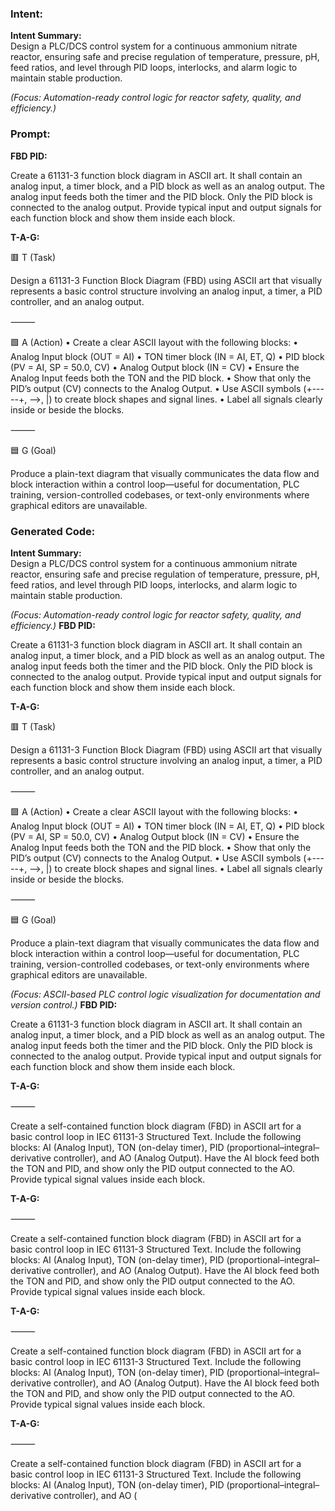 ### Intent:
**Intent Summary:**  
Design a PLC/DCS control system for a continuous ammonium nitrate reactor, ensuring safe and precise regulation of temperature, pressure, pH, feed ratios, and level through PID loops, interlocks, and alarm logic to maintain stable production.  

*(Focus: Automation-ready control logic for reactor safety, quality, and efficiency.)*

### Prompt:
**FBD PID:**

Create a 61131-3 function block diagram in ASCII art. It shall contain an analog input, a timer block, and a PID block as well as an analog output. The analog input feeds both the timer and the PID block. Only the PID block is connected to the analog output. Provide typical input and output signals for each function block and show them inside each block.

**T-A-G:**

🟥 T (Task)

Design a 61131-3 Function Block Diagram (FBD) using ASCII art that visually represents a basic control structure involving an analog input, a timer, a PID controller, and an analog output.

⸻

🟩 A (Action)
	•	Create a clear ASCII layout with the following blocks:
	•	Analog Input block (OUT = AI)
	•	TON timer block (IN = AI, ET, Q)
	•	PID block (PV = AI, SP = 50.0, CV)
	•	Analog Output block (IN = CV)
	•	Ensure the Analog Input feeds both the TON and the PID block.
	•	Show that only the PID’s output (CV) connects to the Analog Output.
	•	Use ASCII symbols (+-----+, -->, |) to create block shapes and signal lines.
	•	Label all signals clearly inside or beside the blocks.

⸻

🟦 G (Goal)

Produce a plain-text diagram that visually communicates the data flow and block interaction within a control loop—useful for documentation, PLC training, version-controlled codebases, or text-only environments where graphical editors are unavailable.

### Generated Code:
**Intent Summary:**  
Design a PLC/DCS control system for a continuous ammonium nitrate reactor, ensuring safe and precise regulation of temperature, pressure, pH, feed ratios, and level through PID loops, interlocks, and alarm logic to maintain stable production.  

*(Focus: Automation-ready control logic for reactor safety, quality, and efficiency.)*
**FBD PID:**

Create a 61131-3 function block diagram in ASCII art. It shall contain an analog input, a timer block, and a PID block as well as an analog output. The analog input feeds both the timer and the PID block. Only the PID block is connected to the analog output. Provide typical input and output signals for each function block and show them inside each block.

**T-A-G:**

🟥 T (Task)

Design a 61131-3 Function Block Diagram (FBD) using ASCII art that visually represents a basic control structure involving an analog input, a timer, a PID controller, and an analog output.

⸻

🟩 A (Action)
	•	Create a clear ASCII layout with the following blocks:
	•	Analog Input block (OUT = AI)
	•	TON timer block (IN = AI, ET, Q)
	•	PID block (PV = AI, SP = 50.0, CV)
	•	Analog Output block (IN = CV)
	•	Ensure the Analog Input feeds both the TON and the PID block.
	•	Show that only the PID’s output (CV) connects to the Analog Output.
	•	Use ASCII symbols (+-----+, -->, |) to create block shapes and signal lines.
	•	Label all signals clearly inside or beside the blocks.

⸻

🟦 G (Goal)

Produce a plain-text diagram that visually communicates the data flow and block interaction within a control loop—useful for documentation, PLC training, version-controlled codebases, or text-only environments where graphical editors are unavailable.  

*(Focus: ASCII-based PLC control logic visualization for documentation and version control.)*
**FBD PID:**

Create a 61131-3 function block diagram in ASCII art. It shall contain an analog input, a timer block, and a PID block as well as an analog output. The analog input feeds both the timer and the PID block. Only the PID block is connected to the analog output. Provide typical input and output signals for each function block and show them inside each block.

**T-A-G:**

⸻

Create a self-contained function block diagram (FBD) in ASCII art for a basic control loop in IEC 61131-3 Structured Text. Include the following blocks: AI (Analog Input), TON (on-delay timer), PID (proportional–integral–derivative controller), and AO (Analog Output). Have the AI block feed both the TON and PID, and show only the PID output connected to the AO. Provide typical signal values inside each block.

**T-A-G:**

⸻

Create a self-contained function block diagram (FBD) in ASCII art for a basic control loop in IEC 61131-3 Structured Text. Include the following blocks: AI (Analog Input), TON (on-delay timer), PID (proportional–integral–derivative controller), and AO (Analog Output). Have the AI block feed both the TON and PID, and show only the PID output connected to the AO. Provide typical signal values inside each block.

**T-A-G:**

⸻

Create a self-contained function block diagram (FBD) in ASCII art for a basic control loop in IEC 61131-3 Structured Text. Include the following blocks: AI (Analog Input), TON (on-delay timer), PID (proportional–integral–derivative controller), and AO (Analog Output). Have the AI block feed both the TON and PID, and show only the PID output connected to the AO. Provide typical signal values inside each block.

**T-A-G:**

⸻

Create a self-contained function block diagram (FBD) in ASCII art for a basic control loop in IEC 61131-3 Structured Text. Include the following blocks: AI (Analog Input), TON (on-delay timer), PID (proportional–integral–derivative controller), and AO (
